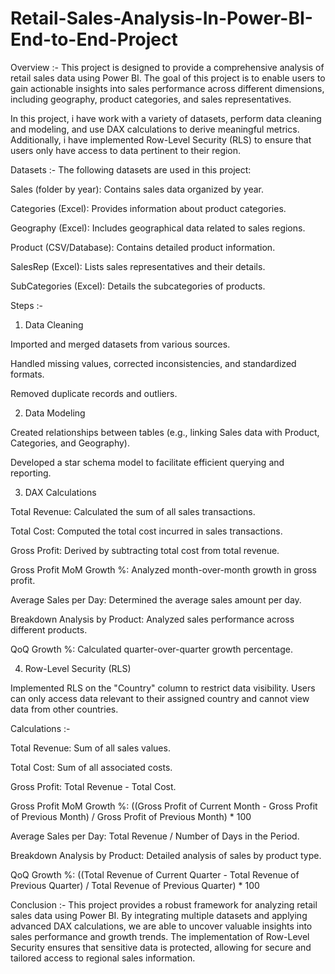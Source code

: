 # Retail-Sales-Analysis-In-Power-BI-End-to-End-Project

Overview :-
This project is designed to provide a comprehensive analysis of retail sales data using Power BI. The goal of this project is to enable users to gain actionable insights into sales performance across different dimensions, including geography, product categories, and sales representatives.

In this project, i have work with a variety of datasets, perform data cleaning and modeling, and use DAX calculations to derive meaningful metrics. Additionally, i have implemented Row-Level Security (RLS) to ensure that users only have access to data pertinent to their region.

Datasets :-
The following datasets are used in this project:

Sales (folder by year): Contains sales data organized by year.

Categories (Excel): Provides information about product categories.

Geography (Excel): Includes geographical data related to sales regions.

Product (CSV/Database): Contains detailed product information.

SalesRep (Excel): Lists sales representatives and their details.

SubCategories (Excel): Details the subcategories of products.

Steps :- 

1) Data Cleaning

Imported and merged datasets from various sources.

Handled missing values, corrected inconsistencies, and standardized formats.

Removed duplicate records and outliers.

2) Data Modeling

Created relationships between tables (e.g., linking Sales data with Product, Categories, and Geography).

Developed a star schema model to facilitate efficient querying and reporting.

3) DAX Calculations

Total Revenue: Calculated the sum of all sales transactions.

Total Cost: Computed the total cost incurred in sales transactions.

Gross Profit: Derived by subtracting total cost from total revenue.

Gross Profit MoM Growth %: Analyzed month-over-month growth in gross profit.

Average Sales per Day: Determined the average sales amount per day.

Breakdown Analysis by Product: Analyzed sales performance across different products.

QoQ Growth %: Calculated quarter-over-quarter growth percentage.

4. Row-Level Security (RLS)

Implemented RLS on the "Country" column to restrict data visibility. Users can only access data relevant to their assigned country and cannot view data from other countries.


Calculations :- 

Total Revenue: Sum of all sales values.

Total Cost: Sum of all associated costs.

Gross Profit: Total Revenue - Total Cost.

Gross Profit MoM Growth %: ((Gross Profit of Current Month - Gross Profit of Previous Month) / Gross Profit of Previous Month) * 100

Average Sales per Day: Total Revenue / Number of Days in the Period.

Breakdown Analysis by Product: Detailed analysis of sales by product type.

QoQ Growth %: ((Total Revenue of Current Quarter - Total Revenue of Previous Quarter) / Total Revenue of Previous Quarter) * 100

Conclusion :- This project provides a robust framework for analyzing retail sales data using Power BI. By integrating multiple datasets and applying advanced DAX calculations, we are able to uncover valuable insights into sales performance and growth trends. The implementation of Row-Level Security ensures that sensitive data is protected, allowing for secure and tailored access to regional sales information.
